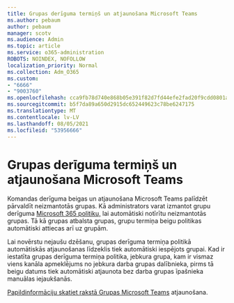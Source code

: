 ```yaml
---
title: Grupas derīguma termiņš un atjaunošana Microsoft Teams
ms.author: pebaum
author: pebaum
manager: scotv
ms.audience: Admin
ms.topic: article
ms.service: o365-administration
ROBOTS: NOINDEX, NOFOLLOW
localization_priority: Normal
ms.collection: Adm_O365
ms.custom:
- "6666"
- "9003760"
ms.openlocfilehash: cca9fb78d740e868b05e391f82d7fd44efe2fad20f9cdd0801ae05dbfa410a05
ms.sourcegitcommit: b5f7da89a650d2915dc652449623c78be6247175
ms.translationtype: MT
ms.contentlocale: lv-LV
ms.lasthandoff: 08/05/2021
ms.locfileid: "53956666"
---
```

# <a name="team-expiration-and-renewal-in-microsoft-teams"></a>Grupas derīguma termiņš un atjaunošana Microsoft Teams

Komandas derīguma beigas un atjaunošana Microsoft Teams palīdzēt pārvaldīt neizmantotās grupas. Kā administrators varat izmantot grupu derīguma [Microsoft 365 politiku,](https://docs.microsoft.com/microsoft-365/admin/create-groups/office-365-groups-expiration-policy) lai automātiski notīrītu neizmantotās grupas. Tā kā grupas atbalsta grupas, grupu termiņa beigu politikas automātiski attiecas arī uz grupām.

Lai novērstu nejaušu dzēšanu, grupas derīguma termiņa politikā automātiskās atjaunošanas līdzeklis tiek automātiski iespējots grupai. Kad ir iestatīta grupas derīguma termiņa politika, jebkura grupa, kam ir vismaz viens kanāla apmeklējums no jebkura darba grupas dalībnieka, pirms tā beigu datums tiek automātiski atjaunota bez darba grupas īpašnieka manuālas iejaukšanās.  

[Papildinformāciju skatiet rakstā Grupas Microsoft Teams](https://docs.microsoft.com/microsoftteams/team-expiration-renewal) atjaunošana.
